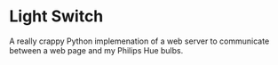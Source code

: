 # Light Switch

A really crappy Python implemenation of a web server to communicate between a
web page and my Philips Hue bulbs.
